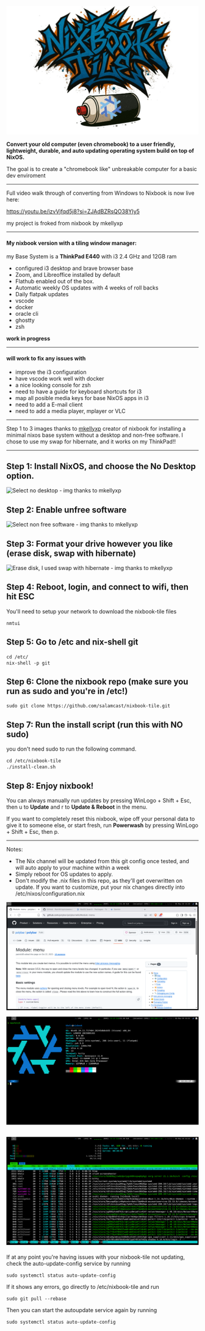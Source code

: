 ![nixbook-tile wildstyle](https://raw.githubusercontent.com/salamcast/nixbook-tile/refs/heads/main/config/config/i3/images/nixbook-tile%20wildstyle.jpg)

**Convert your old computer (even chromebook) to a user friendly, lightweight, durable, and auto updating operating system build on top of NixOS.**

The goal is to create a "chromebook like" unbreakable computer for a basic dev enviroment

---
Full video walk through of converting from Windows to Nixbook is now live here:

<https://youtu.be/izvVjfqd5j8?si=ZJAdBZRsQO38YIy5>

my project is froked from nixbook by mkellyxp

---

#### My nixbook version with a tiling window manager:
my Base System is a **ThinkPad E440** with i3 2.4 GHz and 12GB ram
- configured i3 desktop and brave browser base
- Zoom, and Libreoffice installed by default
- Flathub enabled out of the box.
- Automatic weekly OS updates with 4 weeks of roll backs
- Daily flatpak updates
- vscode
- docker
- oracle cli
- ghostty
- zsh

**work in progress**

---

#### will work to fix any issues with 


- improve the i3 configuration
- have vscode work well with docker
- a nice looking console for zsh
- need to have a guide for keyboard shortcuts for i3
- map all posible media keys for base NixOS apps in i3
- need to add a E-mail client
- need to add a media player, mplayer or VLC 

---

Step 1 to 3 images thanks to [mkellyxp](https://github.com/mkellyxp/nixbook) creator of nixbook for installing a minimal nixos base system without a desktop and non-free software. I chose to use my swap for hibernate, and it works on my ThinkPad!!

---

## Step 1:  Install NixOS, and choose the No Desktop option.

![Select no desktop - img thanks to mkellyxp](https://github.com/user-attachments/assets/865760ec-fcd1-4133-be35-5fb5cf0e6638)


## Step 2:  Enable unfree software

![Select non free software - img thanks to mkellyxp](https://github.com/user-attachments/assets/77b02843-4c3e-409c-82dc-7579578b2582)


## Step 3:  Format your drive however you like (erase disk, swap with hibernate)

![Erase disk, I used swap with hibernate - img thanks to mkellyxp](https://github.com/user-attachments/assets/968111d9-c018-4be5-8aaa-ee5c647b2617)


## Step 4:  Reboot, login, and connect to wifi, then hit ESC

You'll need to setup your network to download the nixbook-tile files

```
nmtui
```


## Step 5:  Go to /etc and nix-shell git

```
cd /etc/
nix-shell -p git 
```


## Step 6:  Clone the nixbook repo  (make sure you run as sudo and you're in /etc!)
```
sudo git clone https://github.com/salamcast/nixbook-tile.git
```

## Step 7:  Run the install script (run this with NO sudo)
you don't need sudo to run the following command.
```
cd /etc/nixbook-tile
./install-clean.sh
```

## Step 8:  Enjoy nixbook!

You can always manually run updates by pressing WinLogo + Shift + Esc, then u to **Update** and r to **Update & Reboot** in the menu.

If you want to completely reset this nixbook, wipe off your personal data to give it to someone else, or start fresh, run **Powerwash** by pressing WinLogo + Shift + Esc, then p.

---

Notes:
- The Nix channel will be updated from this git config once tested, and will auto apply to your machine within a week
- Simply reboot for OS updates to apply.
- Don't modify the .nix files in this repo, as they'll get overwritten on update.  If you want to customize, put your nix changes directly into /etc/nixos/configuration.nix


![Brave Browser](./images/start.png)

![neofetch in kitty](./images/neofetch.png)

![htop in kitty](./images/htop.png)
---

If at any point you're having issues with your nixbook-tile not updating, check the auto-update-config service by running 

```
sudo systemctl status auto-update-config
```

If it shows any errors, go directly to /etc/nixbook-tile and run

```
sudo git pull --rebase
```

Then you can start the autoupdate service again by running

```
sudo systemctl status auto-update-config
```

